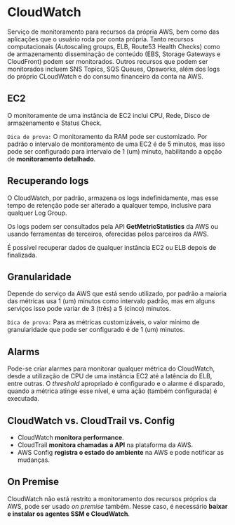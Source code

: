 # CloudWatch
Serviço de monitoramento para recursos da própria AWS, bem como das aplicações que o usuário roda por conta própria. Tanto recursos computacionais (Autoscaling groups, ELB, Route53 Health Checks) como de armazenamento disseminação de conteúdo (EBS, Storage Gateways e CloudFront) podem ser monitorados. Outros recursos que podem ser monitorados incluem SNS Topics, SQS Queues, Opsworks, além dos logs do próprio CLoudWatch e do consumo financeiro da conta na AWS.

## EC2
O monitoramente de uma instância de EC2 inclui CPU, Rede, Disco de armazenamento e Status Check.

```Dica de prova:``` O monitoramento da RAM pode ser customizado. Por padrão o intervalo de monitoramento de uma EC2 é de 5 minutos, mas isso pode ser configurado para intervalo de 1 (um) minuto, habilitando a opção de __monitoramento detalhado__. 

## Recuperando logs

O CloudWatch, por padrão, armazena os logs indefinidamente, mas esse tempo de retenção pode ser alterado a qualquer tempo, inclusive para qualquer Log Group.

Os logs podem ser consultados pela API __GetMetricStatistics__ da AWS ou usando ferramentas de terceiros, oferecidas pelos parceiros da AWS.

É possível recuperar dados de qualquer instância EC2 ou ELB depois de finalizada. 

## Granularidade

Depende do serviço da AWS que está sendo utilizado, por padrão a maioria das métricas usa 1 (um) minutos como intervalo padrão, mas em alguns serviços isso pode variar de 3 (três) a 5 (cinco) minutos.

```Dica de prova:``` Para as métricas customizáveis, o valor mínimo de granularidade que pode ser configurado é de 1 (um) minutos.

## Alarms

Pode-se criar alarmes para monitorar qualquer métrica do CloudWatch, desde a utilização de CPU de uma instância EC2 até a latência do ELB, entre outras. O _threshold_ apropriado é configurado e o alarme é disparado, quando a métrica atinge esse nível, e uma ação (também configurada) é executada. 

## CloudWatch vs. CloudTrail vs. Config

- CloudWatch __monitora performance__.
- CloudTrail __monitora chamadas a API__ na plataforma da AWS.
- AWS Config __registra o estado do ambiente__ na AWS e pode notificar as mudanças.

## On Premise

CloudWatch não está restrito a monitoramento dos recursos próprios da AWS, pode ser usado _on premise_ também. Nesse caso, é necessário __baixar e instalar os agentes SSM e CloudWatch__.

